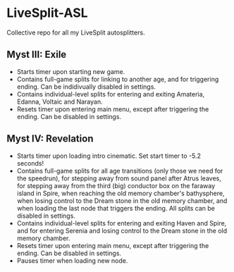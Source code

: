 # LiveSplit-ASL

Collective repo for all my LiveSplit autosplitters.

## Myst III: Exile

- Starts timer upon starting new game.
- Contains full-game splits for linking to another age, and for triggering ending. Can be indidivually disabled in settings.
- Contains individual-level splits for entering and exiting Amateria, Edanna, Voltaic and Narayan.
- Resets timer upon entering main menu, except after triggering the ending. Can be disabled in settings.

## Myst IV: Revelation

- Starts timer upon loading intro cinematic. Set start timer to -5.2 seconds!
- Contains full-game splits for all age transitions (only those we need for the speedrun), for stepping away from sound panel after Atrus leaves, for stepping away from the third (big) conductor box on the faraway island in Spire, when reaching the old memory chamber's bathysphere, when losing control to the Dream stone in the old memory chamber, and when loading the last node that triggers the ending. All splits can be disabled in settings.
- Contains individual-level splits for entering and exiting Haven and Spire, and for entering Serenia and losing control to the Dream stone in the old memory chamber.
- Resets timer upon entering main menu, except after triggering the ending. Can be disabled in settings.
- Pauses timer when loading new node.
